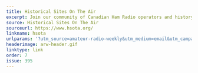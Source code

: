 ```yaml
---
title: Historical Sites On The Air
excerpt: Join our community of Canadian Ham Radio operators and history enthusiasts as we activate iconic historic sites.
source: Historical Sites On The Air
sourceurl: https://www.hsota.org/
linkname: hsota
urlparams: '?utm_source=amateur-radio-weekly&utm_medium=email&utm_campaign=newsletter'
headerimage: arw-header.gif
linktype: link
order: 7
issue: 395
---
```

